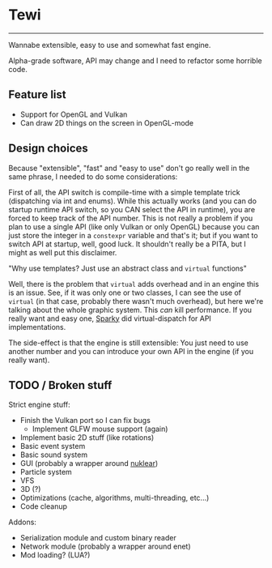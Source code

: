 # Tewi
---

Wannabe extensible, easy to use and somewhat fast engine.

Alpha-grade software, API may change and I need to refactor some horrible code.

## Feature list

 * Support for OpenGL and Vulkan
 * Can draw 2D things on the screen in OpenGL-mode

## Design choices

Because "extensible", "fast" and "easy to use" don't go really well in the same phrase, I needed to do some considerations:

First of all, the API switch is compile-time with a simple template trick (dispatching via int and enums). While this actually works (and you can do startup runtime API switch, so you CAN select the API in runtime), you are forced to keep track of the API number.
This is not really a problem if you plan to use a single API (like only Vulkan or only OpenGL) because you can just store the integer in a `constexpr` variable and that's it; but if you want to switch API at startup, well, good luck. It shouldn't really be a PITA, but I might as well put this disclaimer.

"Why use templates? Just use an abstract class and `virtual` functions"

Well, there is the problem that `virtual` adds overhead and in an engine this is an issue. See, if it was only one or two classes, I can see the use of `virtual` (in that case, probably there wasn't much overhead), but here we're talking about the whole graphic system. This *can* kill performance. If you really want and easy one, [Sparky](https://github.com/TheCherno/Sparky/) did virtual-dispatch for API implementations.

The side-effect is that the engine is still extensible: You just need to use another number and you can introduce your own API in the engine (if you really want).

## TODO / Broken stuff

Strict engine stuff:

 * Finish the Vulkan port so I can fix bugs
   * Implement GLFW mouse support (again)
 * Implement basic 2D stuff (like rotations)
 * Basic event system
 * Basic sound system
 * GUI (probably a wrapper around [nuklear](https://github.com/vurtun/nuklear))
 * Particle system
 * VFS
 * 3D (?)
 * Optimizations (cache, algorithms, multi-threading, etc...)
 * Code cleanup
 
Addons:

 * Serialization module and custom binary reader
 * Network module (probably a wrapper around enet)
 * Mod loading? (LUA?)
